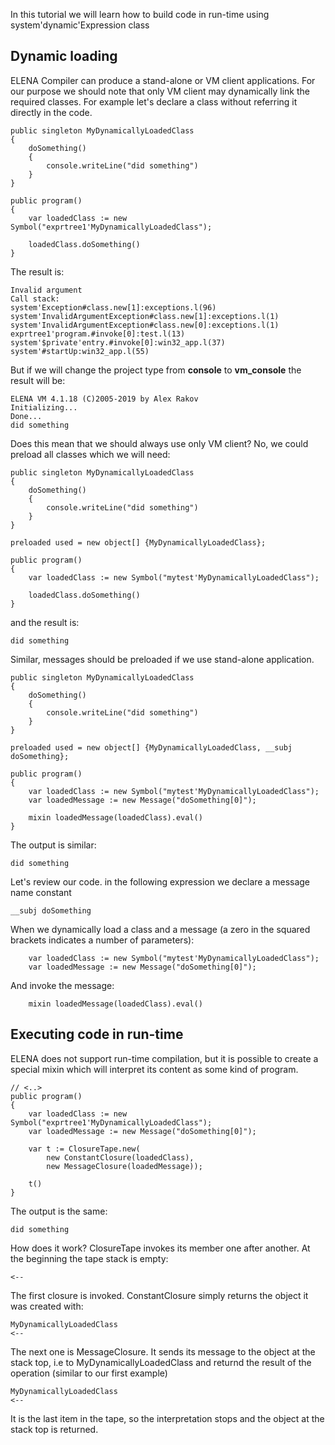 In this tutorial we will learn how to build code in run-time using system'dynamic'Expression class

Dynamic loading
---

ELENA Compiler can produce a stand-alone or VM client applications. For our purpose we should note that
only VM client may dynamically link the required classes. For example let's declare a class without referring
it directly in the code. 

    public singleton MyDynamicallyLoadedClass
    {
        doSomething()
        {
            console.writeLine("did something")
        }
    }

    public program()
    {
        var loadedClass := new Symbol("exprtree1'MyDynamicallyLoadedClass");
        
        loadedClass.doSomething()
    }

The result is:

    Invalid argument
    Call stack:
    system'Exception#class.new[1]:exceptions.l(96)
    system'InvalidArgumentException#class.new[1]:exceptions.l(1)
    system'InvalidArgumentException#class.new[0]:exceptions.l(1)
    exprtree1'program.#invoke[0]:test.l(13)
    system'$private'entry.#invoke[0]:win32_app.l(37)
    system'#startUp:win32_app.l(55)

But if we will change the project type from **console** to **vm_console** the result will be:

    ELENA VM 4.1.18 (C)2005-2019 by Alex Rakov
    Initializing...
    Done...
    did something

Does this mean that we should always use only VM client? No, we could preload all classes which we will need:

    public singleton MyDynamicallyLoadedClass
    {
        doSomething()
        {
            console.writeLine("did something")
        }
    }
    
    preloaded used = new object[] {MyDynamicallyLoadedClass};
    
    public program()
    {
        var loadedClass := new Symbol("mytest'MyDynamicallyLoadedClass");
        
        loadedClass.doSomething()
    }

and the result is:

    did something

Similar, messages should be preloaded if we use stand-alone application.

    public singleton MyDynamicallyLoadedClass
    {
        doSomething()
        {
            console.writeLine("did something")
        }
    }
    
    preloaded used = new object[] {MyDynamicallyLoadedClass, __subj doSomething};
    
    public program()
    {
        var loadedClass := new Symbol("mytest'MyDynamicallyLoadedClass");
        var loadedMessage := new Message("doSomething[0]");
        
        mixin loadedMessage(loadedClass).eval()
    }

The output is similar:

    did something

Let's review our code. in the following expression we declare a message name constant

    __subj doSomething

When we dynamically load a class and a message (a zero in the squared brackets indicates a number of parameters):

        var loadedClass := new Symbol("mytest'MyDynamicallyLoadedClass");
        var loadedMessage := new Message("doSomething[0]");

And invoke the message:

        mixin loadedMessage(loadedClass).eval()

Executing code in run-time
---

ELENA does not support run-time compilation, but it is possible to create a special mixin which will interpret its content 
as some kind of program.

    // <..>
    public program()
    {
        var loadedClass := new Symbol("exprtree1'MyDynamicallyLoadedClass");
        var loadedMessage := new Message("doSomething[0]");
        
        var t := ClosureTape.new(
            new ConstantClosure(loadedClass),
            new MessageClosure(loadedMessage));
    
        t()
    }    

The output is the same:

    did something

How does it work? ClosureTape invokes its member one after another. At the beginning the tape stack is empty:

    <--
    
The first closure is invoked. ConstantClosure simply returns the object it was created with:

    MyDynamicallyLoadedClass
    <--

The next one is MessageClosure. It sends its message to the object at the stack top, i.e to MyDynamicallyLoadedClass and
returnd the result of the operation (similar to our first example)

    MyDynamicallyLoadedClass
    <--

It is the last item in the tape, so the interpretation stops and the object at the stack top is returned.

